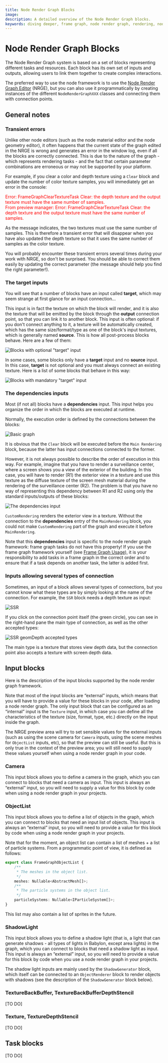 ```yaml
---
title: Node Render Graph Blocks
image:
description: A detailed overview of the Node Render Graph blocks.
keywords: diving deeper, frame graph, node render graph, rendering, node editor
---
```


# Node Render Graph Blocks

The Node Render Graph system is based on a set of blocks representing different tasks and resources. Each block has its own set of inputs and outputs, allowing users to link them together to create complex interactions.

The preferred way to use the node framework is to use the [Node Render Graph Editor](https://nrge.babylonjs.com/) (NRGE), but you can also use it programmatically by creating instances of the different `NodeRenderGraphXXX` classes and connecting them with connection points.

## General notes

### Transient errors

Unlike other node editors (such as the node material editor and the node geometry editor), it often happens that the current state of the graph edited in the NRGE is wrong and generates an error in the window log, even if all the blocks are correctly connected. This is due to the nature of the graph - which represents rendering tasks - and the fact that certain parameter combinations are erroneous or may not be supported by your platform.

For example, if you clear a color and depth texture using a `Clear` block and update the number of color texture samples, you will immediately get an error in the console:

<font color="red">
Error: FrameGraphClearTextureTask Clear: the depth texture and the output texture must have the same number of samples.<br/>
From preview manager: Error: FrameGraphClearTextureTask Clear: the depth texture and the output texture must have the same number of samples.
</font>

As the message indicates, the two textures must use the same number of samples. This is therefore a transient error that will disappear when you have also updated the depth texture so that it uses the same number of samples as the color texture.

You will probably encounter these transient errors several times during your work with NRGE, so don't be surprised. You should be able to correct them easily by updating the correct parameter (the message should help you find the right parameter!).

### The **target** inputs

You will see that a number of blocks have an input called **target**, which may seem strange at first glance for an input connection...

This input is in fact the texture on which the block will render, and it is also the texture that will be emitted by the block through the **output** connection point, so that you can link it to another block. This input is often optional: if you don't connect anything to it, a texture will be automatically created, which has the same size/format/type as one of the block's input textures, which is generally named **source**. This is how all post-process blocks behave. Here are a few of them:

![Blocks with optional "target" input](/img/frameGraph/source_target_inputs.jpg)

In some cases, some blocks only have a **target** input and no **source** input. In this case, **target** is not optional and you must always connect an existing texture. Here is a list of some blocks that behave in this way:

![Blocks with mandatory "target" input](/img/frameGraph/target_only_inputs.jpg)

### The **dependencies** inputs

Most (if not all) blocks have a **dependencies** input. This input helps you organize the order in which the blocks are executed at runtime.

Normally, the execution order is defined by the connections between the blocks:

![Basic graph](/img/frameGraph/basic_graph.jpg)

It is obvious that the `Clear` block will be executed before the `Main Rendering` block, because the latter has input connections connected to the former.

However, it is not always possible to describe the order of execution in this way. For example, imagine that you have to render a surveillance center, where a screen shows you a view of the exterior of the building. In this case, you will have to render (R1) the exterior view in a texture and use this texture as the diffuse texture of the screen mesh material during the rendering of the surveillance center (R2). The problem is that you have no way of representing this dependency between R1 and R2 using only the standard inputs/outputs of these blocks:

![The dependencies input](/img/frameGraph/dependencies_input.jpg) <span url="https://nrge.babylonjs.com/#PSA9PS#157"/>

`CustomRendering` renders the exterior view in a texture. Without the connection to the **dependencies** entry of the `MainRendering` block, you could not make `CustomRendering` part of the graph and execute it before `MainRendering`.

Note that this **dependencies** input is specific to the node render graph framework: frame graph tasks do not have this property! If you use the frame graph framework yourself (see [Frame Graph Usage](/features/featuresDeepDive/frameGraph/frameGraphBasicConcepts#frame-graph-usage)), it is your responsibility to add tasks in a frame graph in the correct order and to ensure that if a task depends on another task, the latter is added first.

### Inputs allowing several types of connection

Sometimes, an input of a block allows several types of connections, but you cannot know what these types are by simply looking at the name of the connection. For example, the `SSR` block needs a depth texture as input:

![SSR](/img/frameGraph/ssr.jpg)

If you click on the connection point itself (the green circle), you can see in the right-hand pane the main type of connection, as well as the other accepted types:

![SSR geomDepth accepted types](/img/frameGraph/ssr_geomdepth.jpg)

The main type is a texture that stores view depth data, but the connection point also accepts a texture with screen depth data.

## Input blocks

Here is the description of the input blocks supported by the node render graph framework.

Note that most of the input blocks are “external” inputs, which means that you will have to provide a value for these blocks in your code, after loading a node render graph. The only input block that can be configured as an “internal” input is the `Texture` input, in which case you can define all the characteristics of the texture (size, format, type, etc.) directly on the input inside the graph.

The NRGE preview area will try to set sensible values for the external inputs (such as using the scene camera for `Camera` inputs, using the scene meshes for `ObjectList` inputs, etc), so that the preview can still be useful. But this is only true in the context of the preview area; you will still need to supply these values yourself when using a node render graph in your code.

### Camera

This input block allows you to define a camera in the graph, which you can connect to blocks that need a camera as input. This input is always an “external” input, so you will need to supply a value for this block by code when using a node render graph in your projects.

### ObjectList

This input block allows you to define a list of objects in the graph, which you can connect to blocks that need an input list of objects. This input is always an “external” input, so you will need to provide a value for this block by code when using a node render graph in your projects.

Note that for the moment, an object list can contain a list of meshes + a list of particle systems. From a programmatic point of view, it is defined as follows:

```typescript
export class FrameGraphObjectList {
    /**
     * The meshes in the object list.
     */
    meshes: Nullable<AbstractMesh[]>;
    /**
     * The particle systems in the object list.
     */
    particleSystems: Nullable<IParticleSystem[]>;
}
```

This list may also contain a list of sprites in the future.

### ShadowLight

This input block allows you to define a shadow light (that is, a light that can generate shadows - all types of lights in Babylon, except area lights) in the graph, which you can connect to blocks that need a shadow light as input. This input is always an “external” input, so you will need to provide a value for this block by code when you use a node render graph in your projects.

The shadow light inputs are mainly used by the `ShadowGenerator` block, which itself can be connected to an `ObjectRenderer` block to render objects with shadows (see the description of the `ShadowGenerator` block below).

### TextureBackBuffer, TextureBackBufferDepthStencil

[TO DO]

### Texture, TextureDepthStencil

[TO DO]

## Task blocks

[TO DO]

